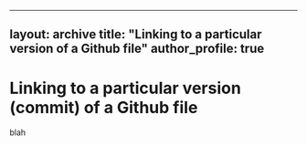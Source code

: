  
---
layout: archive
title: "Linking to a particular version of a Github file"
author_profile: true
---


# Linking to a particular version (commit) of a Github file
blah
